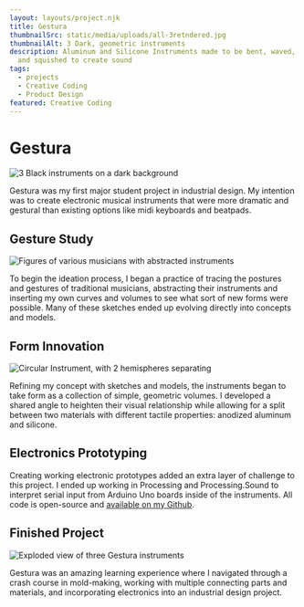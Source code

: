 ```yaml
---
layout: layouts/project.njk
title: Gestura
thumbnailSrc: static/media/uploads/all-3retndered.jpg
thumbnailAlt: 3 Dark, geometric instruments
description: Aluminum and Silicone Instruments made to be bent, waved, slapped
  and squished to create sound
tags:
  - projects
  - Creative Coding
  - Product Design
featured: Creative Coding
---
```

# Gestura

![3 Black instruments on a dark background](static/media/uploads/all-3_lightbg.jpg "Gestura")

Gestura was my first major student project in industrial design. My intention was to create electronic musical instruments that were more dramatic and gestural than existing options like midi keyboards and beatpads. 

## Gesture Study

![Figures of various musicians with abstracted instruments](static/media/uploads/gesture_study.png "Gesture Study")

To begin the ideation process, I began a practice of tracing the postures and gestures of traditional musicians, abstracting their instruments and inserting my own curves and volumes to see what sort of new forms were possible. Many of these sketches ended up evolving directly into concepts and models. 

## Form Innovation

![Circular Instrument, with 2 hemispheres separating](static/media/uploads/both_instr.jpg "Gestura Wave")

Refining my concept with sketches and models, the instruments began to take form as a collection of simple, geometric volumes. I developed a shared angle to heighten their visual relationship while allowing for a split between two materials with different tactile properties: anodized aluminum and silicone. 

## Electronics Prototyping

Creating working electronic prototypes added an extra layer of challenge to this project. I ended up working in Processing and Processing.Sound to interpret serial input from Arduino Uno boards inside of the instruments. All code is open-source and [available on my Github](https://github.com/mcdeeda/Gestura).

## Finished Project

![Exploded view of three Gestura instruments](static/media/uploads/brochure_2.jpg "Exploded views")

Gestura was an amazing learning experience where I navigated through a crash course in mold-making, working with multiple connecting parts and materials, and incorporating electronics into an industrial design project.